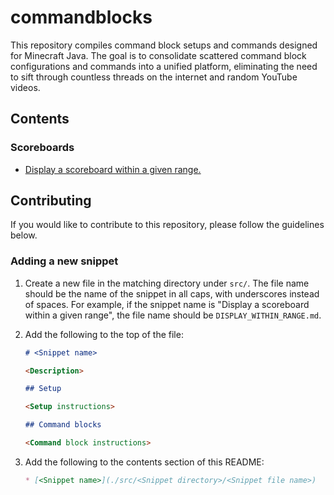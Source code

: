 # commandblocks

This repository compiles command block setups and commands designed for Minecraft Java. The goal is to consolidate scattered command block configurations and commands into a unified platform, eliminating the need to sift through countless threads on the internet and random YouTube videos.

## Contents

### Scoreboards

* [Display a scoreboard within a given range.](./src/scoreboards/DISPLAY_WITHIN_RANGE.md)

## Contributing

If you would like to contribute to this repository, please follow the guidelines below.

### Adding a new snippet

1. Create a new file in the matching directory under `src/`. 
    The file name should be the name of the snippet in all caps, with underscores instead of spaces. For example, if the snippet name is "Display a scoreboard within a given range", the file name should be `DISPLAY_WITHIN_RANGE.md`.

2. Add the following to the top of the file:

    ```markdown
    # <Snippet name>

    <Description>

    ## Setup

    <Setup instructions>

    ## Command blocks

    <Command block instructions>
    ```

3. Add the following to the contents section of this README:

    ```markdown
    * [<Snippet name>](./src/<Snippet directory>/<Snippet file name>)
    ```
